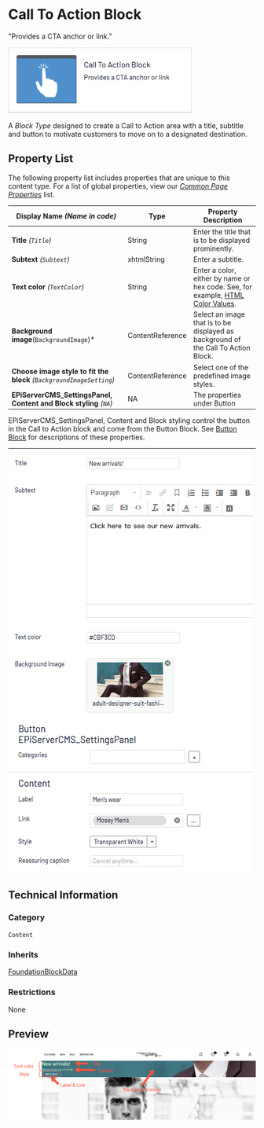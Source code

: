 # Call To Action Block
"Provides a CTA anchor or link."

![Call To Action Block](Screenshots/Call%20To%20Action%20Block%20-%20icon.png)

A *Block Type* designed to create a Call to Action area with a title, subtitle and button to motivate customers to move on to a designated destination.

## Property List
The following property list includes properties that are unique to this content type. For a list of global properties, view our [*Common Page Properties*](../../Common%20Page%20Properties.md) list.

Display Name *(Name in code)* | Type | Property Description
--------------|------|---------------
**Title** *(`Title`)* | String | Enter the title that is to be displayed prominently.
**Subtext** *(`Subtext`)* | xhtmlString | Enter a subtitle.
**Text color** *(`TextColor`)* | String | Enter a color, either by name or hex code. See, for example, [HTML Color Values](https://www.w3schools.com/colors/colors_hex.asp).
**Background image**(`BackgroundImage`)* | ContentReference | Select an image that is to be displayed as background of the Call To Action Block.
**Choose image style to fit the block** *(`BackgroundImageSetting`)* | ContentReference | Select one of the predefined image styles.
**EPiServerCMS_SettingsPanel, Content and Block styling** *(`NA`)* | NA | The properties under Button
EPiServerCMS_SettingsPanel, Content and Block styling control the button in the Call to Action block and come from the Button Block. See [Button Block](Button%20Block.md) for descriptions of these properties.

** **
![Call To Action - Content tab](Screenshots/Call%20To%20Action%20Block%20-%20Content%20tab.png)

## Technical Information

### Category
`Content`

### Inherits
[FoundationBlockData](#)

### Restrictions
None

## Preview
![Call To Action - Preview](Screenshots/Call%20To%20Action%20Block%20-%20Preview.png)

